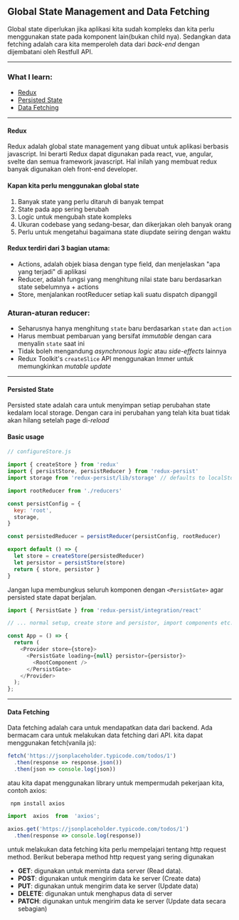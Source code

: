 ##  Global State Management and Data Fetching

Global state diperlukan jika aplikasi kita sudah kompleks dan kita perlu menggunakan state pada komponent lain(bukan child nya). Sedangkan data fetching adalah cara kita memperoleh data dari *back-end* dengan dijembatani oleh Restfull API.

---

### What I learn:

- [Redux](#sec1)
- [Persisted State](#sec2)
- [Data Fetching](#sec3)

---

<h4  id='sec1'>Redux</h4>

Redux adalah global state management yang dibuat untuk aplikasi berbasis javascript. Ini berarti Redux dapat digunakan pada react, vue, angular, svelte dan semua framework javascript. Hal inilah yang membuat redux banyak digunakan oleh front-end developer.

#### Kapan kita perlu menggunakan global state

1.  Banyak state yang perlu ditaruh di banyak tempat
2.  State pada app sering berubah
3.  Logic untuk mengubah state kompleks
4.  Ukuran codebase yang sedang-besar, dan dikerjakan oleh banyak orang
5.  Perlu untuk mengetahui bagaimana state diupdate seiring dengan waktu

#### Redux terdiri dari 3 bagian utama:

- Actions, adalah objek biasa dengan type field, dan menjelaskan "apa yang terjadi" di aplikasi
- Reducer, adalah fungsi yang menghitung nilai state baru berdasarkan state sebelumnya + actions
- Store, menjalankan rootReducer setiap kali suatu dispatch dipanggil

### Aturan-aturan reducer:

- Seharusnya hanya menghitung `state` baru berdasarkan `state` dan `action`
- Harus membuat pembaruan yang bersifat *immutable* dengan cara menyalin `state` saat ini
- Tidak boleh mengandung *asynchronous logic* atau *side-effects* lainnya
- Redux Toolkit's `createSlice` API menggunakan Immer untuk memungkinkan *mutable update* 

---

<h4  id='sec2'>Persisted State</h4>

Persisted state adalah cara untuk menyimpan setiap perubahan state kedalam local storage. Dengan cara ini perubahan yang telah kita buat tidak akan hilang setelah page di-*reload*

#### Basic usage

```javascript
// configureStore.js

import { createStore } from 'redux'
import { persistStore, persistReducer } from 'redux-persist'
import storage from 'redux-persist/lib/storage' // defaults to localStorage for web

import rootReducer from './reducers'

const persistConfig = {
  key: 'root',
  storage,
}

const persistedReducer = persistReducer(persistConfig, rootReducer)

export default () => {
  let store = createStore(persistedReducer)
  let persistor = persistStore(store)
  return { store, persistor }
}
```

Jangan lupa membungkus seluruh komponen dengan `<PersistGate>` agar persisted state dapat berjalan.

```javascript
import { PersistGate } from 'redux-persist/integration/react'

// ... normal setup, create store and persistor, import components etc.

const App = () => {
  return (
    <Provider store={store}>
      <PersistGate loading={null} persistor={persistor}>
        <RootComponent />
      </PersistGate>
    </Provider>
  );
};
``` 

---  

<h4  id='sec3'>Data Fetching</h4>

Data fetching adalah cara untuk mendapatkan data dari backend. Ada bermacam cara untuk melakukan data fetching dari API. kita dapat menggunakan fetch(vanila js):

```javascript
fetch('https://jsonplaceholder.typicode.com/todos/1')
  .then(response => response.json())
  .then(json => console.log(json))
```

atau kita dapat menggunakan library untuk mempermudah pekerjaan kita, contoh axios:

` npm install axios`

```javascript
import  axios  from  'axios';

axios.get('https://jsonplaceholder.typicode.com/todos/1')
  .then(response => console.log(response))
```

untuk melakukan data fetching kita perlu mempelajari tentang http request method. Berikut beberapa method http request yang sering digunakan

-   **GET**: digunakan untuk meminta data server (Read data).
-   **POST**: digunakan untuk mengirim data ke server (Create data)
-   **PUT**: digunakan untuk mengirim data ke server (Update data)
-   **DELETE**: digunakan untuk menghapus data di server
-   **PATCH**: digunakan untuk mengirim data ke server (Update data secara sebagian)